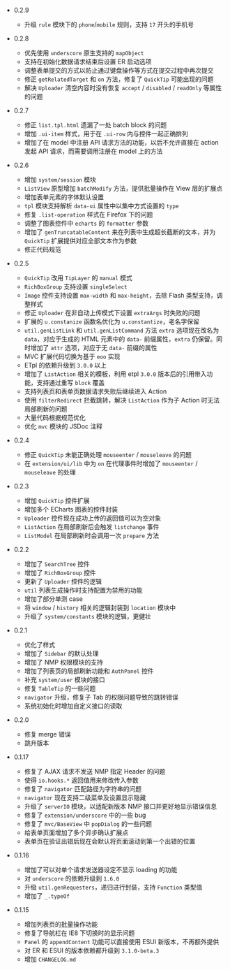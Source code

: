 * 0.2.9
    - 升级 `rule` 模块下的 `phone`/`mobile` 规则，支持 `17` 开头的手机号

* 0.2.8
    - 优先使用 `underscore` 原生支持的 `mapObject`
    - 支持在初始化数据请求结束后设置 ER 启动选项
    - 调整表单提交的方式以防止通过键盘操作等方式在提交过程中再次提交
    - 修正 `getRelatedTarget` 和 `on` 方法，修复了 `QuickTip` 可能出现的问题
    - 解决 `Uploader` 清空内容时没有恢复 `accept` / `disabled` / `readOnly` 等属性的问题

* 0.2.7
    - 修正 `list.tpl.html` 遗漏了一处 batch block 的问题
    - 增加 `.ui-item` 样式，用于在 `.ui-row` 内与控件一起正确排列
    - 增加了在 model 中注册 API 请求方法的功能，以后不允许直接在 action 发起 API 请求，而需要调用注册在 model 上的方法

* 0.2.6
    - 增加 `system/session` 模块
    - `ListView` 原型增加 `batchModify` 方法，提供批量操作在 View 层的扩展点
    - 增加表单元素的字体默认设置
    - `tpl` 模块支持解析 `data-ui` 属性中以集中方式设置的 `type`
    - 修复 `.list-operation` 样式在 Firefox 下的问题
    - 调整了图表控件中 `echarts` 的 `formatter` 参数
    - 增加了 `genTruncatableContent` 来在列表中生成超长截断的文本，并为 `QuickTip` 扩展提供对应全部文本作为参数
    - 修正代码规范

* 0.2.5
    - `QuickTip` 改用 `TipLayer` 的 `manual` 模式
    - `RichBoxGroup` 支持设置 `singleSelect`
    - `Image` 控件支持设置 `max-width` 和 `max-height`，去除 Flash 类型支持，调整样式
    - 修正 `Uploader` 在非自动上传模式下设置 `extraArgs` 时失败的问题
    - 扩展的 `u.constanize` 函数名优化为 `u.constantize`，老名字保留
    - `util.genListLink` 和 `util.genListCommand` 方法 `extra` 选项现在改名为 `data`，对应于生成的 HTML 元素中的 `data-` 前缀属性，`extra` 仍保留。同时增加了 `attr` 选项，对应于无 `data-` 前缀的属性
    - MVC 扩展代码切换为基于 `eoo` 实现
    - ETpl 的依赖升级到 `3.0.0` 以上
    - 增加了 `ListAction` 相关的模板，利用 etpl `3.0.0` 版本后的引用带入功能，支持通过重写 `block` 覆盖
    - 支持列表页和表单页数据请求失败后继续进入 Action
    - 使用 `filterRedirect` 拦截跳转，解决 `ListAction` 作为子 Action 时无法局部刷新的问题
    - 大量代码根据规范优化
    - 优化 `mvc` 模块的 JSDoc 注释

* 0.2.4
    - 修正 `QuickTip` 未能正确处理 `mouseenter` / `mouseleave` 的问题
    - 在 `extension/ui/lib` 中为 `on` 在代理事件时增加了 `mouseenter` / `mouseleave` 的处理

* 0.2.3
    - 增加 `QuickTip` 控件扩展
    - 增加多个 ECharts 图表的控件封装
    - `Uploader` 控件现在成功上传的返回值可以为空对象
    - `ListAction` 在局部刷新后会触发 `listchange` 事件
    - `ListModel` 在局部刷新时会调用一次 `prepare` 方法

* 0.2.2
    - 增加了 `SearchTree` 控件
    - 增加了 `RichBoxGroup` 控件
    - 更新了 `Uploader` 控件的逻辑
    - `util` 列表生成操作时支持配置为禁用的功能
    - 增加了部分单测 case
    - 将 `window` / `history` 相关的逻辑封装到 `location` 模块中
    - 升级了 `system/constants` 模块的逻辑，更健壮

* 0.2.1
    - 优化了样式
    - 增加了 `Sidebar` 的默认处理
    - 增加了 NMP 权限模块的支持
    - 增加了列表页的局部刷新功能和 `AuthPanel` 控件
    - 补充 `system/user` 模块的接口
    - 修复 `TableTip` 的一些问题
    - `navigator` 升级，修复子 Tab 的权限问题导致的跳转错误
    - 系统初始化时增加自定义接口的读取

* 0.2.0
    - 修复 merge 错误
    - 跳升版本

* 0.1.17
    - 修复了 AJAX 请求不发送 NMP 指定 Header 的问题
    - 使得 `io.hooks.*` 返回值用来修改传入参数
    - 修复了 `navigator` 匹配路径为字符串的问题
    - `navigator` 现在支持二级菜单及设置显示隐藏
    - 升级了 `serverIO` 模块，以适配新版本 NMP 接口并更好地显示错误信息
    - 修复了 `extension/underscore` 中的一些 bug
    - 修复了 `mvc/BaseView` 中 `popDialog` 的一些问题
    - 给表单页面增加了多个异步确认扩展点
    - 表单页在验证出错后现在会默认将页面滚动到第一个出错的位置

* 0.1.16
    - 增加了可以对单个请求发送器设定不显示 loading 的功能
    - 对 `underscore` 的依赖升级到 `1.6.0`
    - 升级 `util.genRequesters`，递归进行封装，支持 `Function` 类型值
    - 增加了 `_.typeOf`

* 0.1.15
    - 增加列表页的批量操作功能
    - 修复了导航栏在 IE8 下切换时的显示问题
    - `Panel` 的 `appendContent` 功能可以直接使用 ESUI 新版本，不再额外提供
    - 对 ER 和 ESUI 的版本依赖都升级到 `3.1.0-beta.3`
    - 增加 `CHANGELOG.md`
